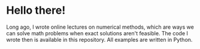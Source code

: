 # Hello there!

Long ago, I wrote online lectures on numerical methods, which are ways we can solve math problems when exact solutions aren't feasible. The code I wrote then is available in this repository. All examples are written in Python.
